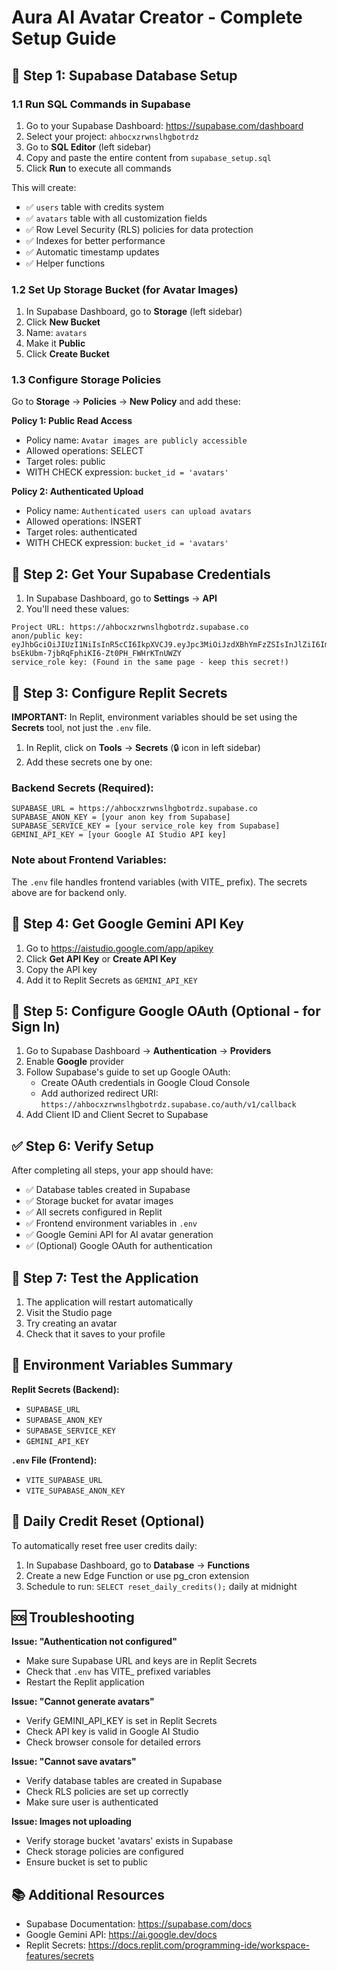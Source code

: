 # Aura AI Avatar Creator - Complete Setup Guide

## 🔧 Step 1: Supabase Database Setup

### 1.1 Run SQL Commands in Supabase

1. Go to your Supabase Dashboard: https://supabase.com/dashboard
2. Select your project: `ahbocxzrwnslhgbotrdz`
3. Go to **SQL Editor** (left sidebar)
4. Copy and paste the entire content from `supabase_setup.sql`
5. Click **Run** to execute all commands

This will create:
- ✅ `users` table with credits system
- ✅ `avatars` table with all customization fields
- ✅ Row Level Security (RLS) policies for data protection
- ✅ Indexes for better performance
- ✅ Automatic timestamp updates
- ✅ Helper functions

### 1.2 Set Up Storage Bucket (for Avatar Images)

1. In Supabase Dashboard, go to **Storage** (left sidebar)
2. Click **New Bucket**
3. Name: `avatars`
4. Make it **Public**
5. Click **Create Bucket**

### 1.3 Configure Storage Policies

Go to **Storage** → **Policies** → **New Policy** and add these:

**Policy 1: Public Read Access**
- Policy name: `Avatar images are publicly accessible`
- Allowed operations: SELECT
- Target roles: public
- WITH CHECK expression: `bucket_id = 'avatars'`

**Policy 2: Authenticated Upload**
- Policy name: `Authenticated users can upload avatars`
- Allowed operations: INSERT
- Target roles: authenticated
- WITH CHECK expression: `bucket_id = 'avatars'`

## 🔑 Step 2: Get Your Supabase Credentials

1. In Supabase Dashboard, go to **Settings** → **API**
2. You'll need these values:

```
Project URL: https://ahbocxzrwnslhgbotrdz.supabase.co
anon/public key: eyJhbGciOiJIUzI1NiIsInR5cCI6IkpXVCJ9.eyJpc3MiOiJzdXBhYmFzZSIsInJlZiI6ImFoYm9jeHpyd25zbGhnYm90cmR6Iiwicm9sZSI6ImFub24iLCJpYXQiOjE3MzA0NzUzNTgsImV4cCI6MjA0NjA1MTM1OH0.CQYy-bsEkUbm-7jbRqFphiKI6-Zt0PH_FWHrKTnUWZY
service_role key: (Found in the same page - keep this secret!)
```

## 🔐 Step 3: Configure Replit Secrets

**IMPORTANT:** In Replit, environment variables should be set using the **Secrets** tool, not just the `.env` file.

1. In Replit, click on **Tools** → **Secrets** (🔒 icon in left sidebar)
2. Add these secrets one by one:

### Backend Secrets (Required):
```
SUPABASE_URL = https://ahbocxzrwnslhgbotrdz.supabase.co
SUPABASE_ANON_KEY = [your anon key from Supabase]
SUPABASE_SERVICE_KEY = [your service_role key from Supabase]
GEMINI_API_KEY = [your Google AI Studio API key]
```

### Note about Frontend Variables:
The `.env` file handles frontend variables (with VITE_ prefix). The secrets above are for backend only.

## 🤖 Step 4: Get Google Gemini API Key

1. Go to https://aistudio.google.com/app/apikey
2. Click **Get API Key** or **Create API Key**
3. Copy the API key
4. Add it to Replit Secrets as `GEMINI_API_KEY`

## 🎨 Step 5: Configure Google OAuth (Optional - for Sign In)

1. Go to Supabase Dashboard → **Authentication** → **Providers**
2. Enable **Google** provider
3. Follow Supabase's guide to set up Google OAuth:
   - Create OAuth credentials in Google Cloud Console
   - Add authorized redirect URI: `https://ahbocxzrwnslhgbotrdz.supabase.co/auth/v1/callback`
4. Add Client ID and Client Secret to Supabase

## ✅ Step 6: Verify Setup

After completing all steps, your app should have:

- ✅ Database tables created in Supabase
- ✅ Storage bucket for avatar images
- ✅ All secrets configured in Replit
- ✅ Frontend environment variables in `.env`
- ✅ Google Gemini API for AI avatar generation
- ✅ (Optional) Google OAuth for authentication

## 🚀 Step 7: Test the Application

1. The application will restart automatically
2. Visit the Studio page
3. Try creating an avatar
4. Check that it saves to your profile

## 📝 Environment Variables Summary

**Replit Secrets (Backend):**
- `SUPABASE_URL`
- `SUPABASE_ANON_KEY`
- `SUPABASE_SERVICE_KEY`
- `GEMINI_API_KEY`

**`.env` File (Frontend):**
- `VITE_SUPABASE_URL`
- `VITE_SUPABASE_ANON_KEY`

## 🔄 Daily Credit Reset (Optional)

To automatically reset free user credits daily:

1. In Supabase Dashboard, go to **Database** → **Functions**
2. Create a new Edge Function or use pg_cron extension
3. Schedule to run: `SELECT reset_daily_credits();` daily at midnight

## 🆘 Troubleshooting

**Issue: "Authentication not configured"**
- Make sure Supabase URL and keys are in Replit Secrets
- Check that `.env` has VITE_ prefixed variables
- Restart the Replit application

**Issue: "Cannot generate avatars"**
- Verify GEMINI_API_KEY is set in Replit Secrets
- Check API key is valid in Google AI Studio
- Check browser console for detailed errors

**Issue: "Cannot save avatars"**
- Verify database tables are created in Supabase
- Check RLS policies are set up correctly
- Make sure user is authenticated

**Issue: Images not uploading**
- Verify storage bucket 'avatars' exists in Supabase
- Check storage policies are configured
- Ensure bucket is set to public

## 📚 Additional Resources

- Supabase Documentation: https://supabase.com/docs
- Google Gemini API: https://ai.google.dev/docs
- Replit Secrets: https://docs.replit.com/programming-ide/workspace-features/secrets
